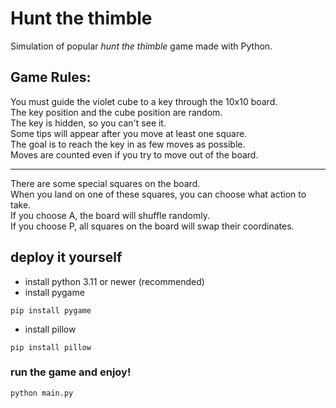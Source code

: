 # Hunt the thimble
Simulation of popular *hunt the thimble* game made with Python.

## Game Rules:
You must guide the violet cube to a key through the 10x10 board. <br> The key position and the cube position are random. <br> The key is hidden, so you can't see it. <br> Some tips will appear after you move at least one square. <br> The goal is to reach the key in as few moves as possible. <br> Moves are counted even if you try to move out of the board.
<hr>
There are some special squares on the board. <br> When you land on one of these squares, you can choose what action to take. <br> If you choose A, the board will shuffle randomly. <br> If you choose P, all squares on the board will swap their coordinates.

## deploy it yourself
- install python 3.11 or newer (recommended)
- install pygame

```
pip install pygame
```
- install pillow
```
pip install pillow
```

### run the game and enjoy!
```
python main.py
```